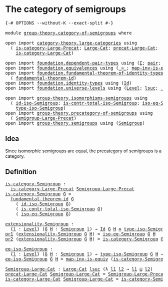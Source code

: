 # The category of semigroups

<pre class="Agda"><a id="39" class="Symbol">{-#</a> <a id="43" class="Keyword">OPTIONS</a> <a id="51" class="Pragma">--without-K</a> <a id="63" class="Pragma">--exact-split</a> <a id="77" class="Symbol">#-}</a>

<a id="82" class="Keyword">module</a> <a id="89" href="group-theory.category-of-semigroups.html" class="Module">group-theory.category-of-semigroups</a> <a id="125" class="Keyword">where</a>

<a id="132" class="Keyword">open</a> <a id="137" class="Keyword">import</a> <a id="144" href="category-theory.large-categories.html" class="Module">category-theory.large-categories</a> <a id="177" class="Keyword">using</a>
  <a id="185" class="Symbol">(</a> <a id="187" href="category-theory.large-categories.html#891" class="Function">is-category-Large-Precat</a><a id="211" class="Symbol">;</a> <a id="213" href="category-theory.large-categories.html#1123" class="Record">Large-Cat</a><a id="222" class="Symbol">;</a> <a id="224" href="category-theory.large-categories.html#1235" class="Field">precat-Large-Cat</a><a id="240" class="Symbol">;</a>
    <a id="246" href="category-theory.large-categories.html#1275" class="Field">is-category-Large-Cat</a><a id="267" class="Symbol">)</a>

<a id="270" class="Keyword">open</a> <a id="275" class="Keyword">import</a> <a id="282" href="foundation.dependent-pair-types.html" class="Module">foundation.dependent-pair-types</a> <a id="314" class="Keyword">using</a> <a id="320" class="Symbol">(</a><a id="321" href="foundation-core.dependent-pair-types.html#515" class="Record">Σ</a><a id="322" class="Symbol">;</a> <a id="324" href="foundation-core.dependent-pair-types.html#588" class="InductiveConstructor">pair</a><a id="328" class="Symbol">;</a> <a id="330" href="foundation-core.dependent-pair-types.html#605" class="Field">pr1</a><a id="333" class="Symbol">;</a> <a id="335" href="foundation-core.dependent-pair-types.html#617" class="Field">pr2</a><a id="338" class="Symbol">)</a>
<a id="340" class="Keyword">open</a> <a id="345" class="Keyword">import</a> <a id="352" href="foundation.equivalences.html" class="Module">foundation.equivalences</a> <a id="376" class="Keyword">using</a> <a id="382" class="Symbol">(</a><a id="383" href="foundation-core.equivalences.html#1621" class="Function Operator">_≃_</a><a id="386" class="Symbol">;</a> <a id="388" href="foundation-core.equivalences.html#4187" class="Function">map-inv-is-equiv</a><a id="404" class="Symbol">)</a>
<a id="406" class="Keyword">open</a> <a id="411" class="Keyword">import</a> <a id="418" href="foundation.fundamental-theorem-of-identity-types.html" class="Module">foundation.fundamental-theorem-of-identity-types</a> <a id="467" class="Keyword">using</a>
  <a id="475" class="Symbol">(</a> <a id="477" href="foundation-core.fundamental-theorem-of-identity-types.html#1904" class="Function">fundamental-theorem-id</a><a id="499" class="Symbol">)</a>
<a id="501" class="Keyword">open</a> <a id="506" class="Keyword">import</a> <a id="513" href="foundation.identity-types.html" class="Module">foundation.identity-types</a> <a id="539" class="Keyword">using</a> <a id="545" class="Symbol">(</a><a id="546" href="foundation-core.identity-types.html#1767" class="Datatype">Id</a><a id="548" class="Symbol">)</a>
<a id="550" class="Keyword">open</a> <a id="555" class="Keyword">import</a> <a id="562" href="foundation.universe-levels.html" class="Module">foundation.universe-levels</a> <a id="589" class="Keyword">using</a> <a id="595" class="Symbol">(</a><a id="596" href="Agda.Primitive.html#597" class="Postulate">Level</a><a id="601" class="Symbol">;</a> <a id="603" href="Agda.Primitive.html#780" class="Primitive">lsuc</a><a id="607" class="Symbol">;</a> <a id="609" href="Agda.Primitive.html#810" class="Primitive Operator">_⊔_</a><a id="612" class="Symbol">)</a>

<a id="615" class="Keyword">open</a> <a id="620" class="Keyword">import</a> <a id="627" href="group-theory.isomorphisms-semigroups.html" class="Module">group-theory.isomorphisms-semigroups</a> <a id="664" class="Keyword">using</a>
  <a id="672" class="Symbol">(</a> <a id="674" href="group-theory.isomorphisms-semigroups.html#6954" class="Function">id-iso-Semigroup</a><a id="690" class="Symbol">;</a> <a id="692" href="group-theory.isomorphisms-semigroups.html#6677" class="Function">is-contr-total-iso-Semigroup</a><a id="720" class="Symbol">;</a> <a id="722" href="group-theory.isomorphisms-semigroups.html#7071" class="Function">iso-eq-Semigroup</a><a id="738" class="Symbol">;</a>
    <a id="744" href="group-theory.isomorphisms-semigroups.html#2297" class="Function">type-iso-Semigroup</a><a id="762" class="Symbol">)</a>
<a id="764" class="Keyword">open</a> <a id="769" class="Keyword">import</a> <a id="776" href="group-theory.precategory-of-semigroups.html" class="Module">group-theory.precategory-of-semigroups</a> <a id="815" class="Keyword">using</a>
  <a id="823" class="Symbol">(</a> <a id="825" href="group-theory.precategory-of-semigroups.html#886" class="Function">Semigroup-Large-Precat</a><a id="847" class="Symbol">)</a>
<a id="849" class="Keyword">open</a> <a id="854" class="Keyword">import</a> <a id="861" href="group-theory.semigroups.html" class="Module">group-theory.semigroups</a> <a id="885" class="Keyword">using</a> <a id="891" class="Symbol">(</a><a id="892" href="group-theory.semigroups.html#737" class="Function">Semigroup</a><a id="901" class="Symbol">)</a>
</pre>
## Idea

Since isomorphic semigroups are equal, the precategory of semigroups is a category.

## Definition

<pre class="Agda"><a id="is-category-Semigroup"></a><a id="1025" href="group-theory.category-of-semigroups.html#1025" class="Function">is-category-Semigroup</a> <a id="1047" class="Symbol">:</a>
  <a id="1051" href="category-theory.large-categories.html#891" class="Function">is-category-Large-Precat</a> <a id="1076" href="group-theory.precategory-of-semigroups.html#886" class="Function">Semigroup-Large-Precat</a>
<a id="1099" href="group-theory.category-of-semigroups.html#1025" class="Function">is-category-Semigroup</a> <a id="1121" href="group-theory.category-of-semigroups.html#1121" class="Bound">G</a> <a id="1123" class="Symbol">=</a>
  <a id="1127" href="foundation-core.fundamental-theorem-of-identity-types.html#1904" class="Function">fundamental-theorem-id</a> <a id="1150" href="group-theory.category-of-semigroups.html#1121" class="Bound">G</a>
    <a id="1156" class="Symbol">(</a> <a id="1158" href="group-theory.isomorphisms-semigroups.html#6954" class="Function">id-iso-Semigroup</a> <a id="1175" href="group-theory.category-of-semigroups.html#1121" class="Bound">G</a><a id="1176" class="Symbol">)</a>
    <a id="1182" class="Symbol">(</a> <a id="1184" href="group-theory.isomorphisms-semigroups.html#6677" class="Function">is-contr-total-iso-Semigroup</a> <a id="1213" href="group-theory.category-of-semigroups.html#1121" class="Bound">G</a><a id="1214" class="Symbol">)</a>
    <a id="1220" class="Symbol">(</a> <a id="1222" href="group-theory.isomorphisms-semigroups.html#7071" class="Function">iso-eq-Semigroup</a> <a id="1239" href="group-theory.category-of-semigroups.html#1121" class="Bound">G</a><a id="1240" class="Symbol">)</a>

<a id="extensionality-Semigroup"></a><a id="1243" href="group-theory.category-of-semigroups.html#1243" class="Function">extensionality-Semigroup</a> <a id="1268" class="Symbol">:</a>
  <a id="1272" class="Symbol">{</a><a id="1273" href="group-theory.category-of-semigroups.html#1273" class="Bound">l</a> <a id="1275" class="Symbol">:</a> <a id="1277" href="Agda.Primitive.html#597" class="Postulate">Level</a><a id="1282" class="Symbol">}</a> <a id="1284" class="Symbol">(</a><a id="1285" href="group-theory.category-of-semigroups.html#1285" class="Bound">G</a> <a id="1287" href="group-theory.category-of-semigroups.html#1287" class="Bound">H</a> <a id="1289" class="Symbol">:</a> <a id="1291" href="group-theory.semigroups.html#737" class="Function">Semigroup</a> <a id="1301" href="group-theory.category-of-semigroups.html#1273" class="Bound">l</a><a id="1302" class="Symbol">)</a> <a id="1304" class="Symbol">→</a> <a id="1306" href="foundation-core.identity-types.html#1767" class="Datatype">Id</a> <a id="1309" href="group-theory.category-of-semigroups.html#1285" class="Bound">G</a> <a id="1311" href="group-theory.category-of-semigroups.html#1287" class="Bound">H</a> <a id="1313" href="foundation-core.equivalences.html#1621" class="Function Operator">≃</a> <a id="1315" href="group-theory.isomorphisms-semigroups.html#2297" class="Function">type-iso-Semigroup</a> <a id="1334" href="group-theory.category-of-semigroups.html#1285" class="Bound">G</a> <a id="1336" href="group-theory.category-of-semigroups.html#1287" class="Bound">H</a>
<a id="1338" href="foundation-core.dependent-pair-types.html#605" class="Field">pr1</a> <a id="1342" class="Symbol">(</a><a id="1343" href="group-theory.category-of-semigroups.html#1243" class="Function">extensionality-Semigroup</a> <a id="1368" href="group-theory.category-of-semigroups.html#1368" class="Bound">G</a> <a id="1370" href="group-theory.category-of-semigroups.html#1370" class="Bound">H</a><a id="1371" class="Symbol">)</a> <a id="1373" class="Symbol">=</a> <a id="1375" href="group-theory.isomorphisms-semigroups.html#7071" class="Function">iso-eq-Semigroup</a> <a id="1392" href="group-theory.category-of-semigroups.html#1368" class="Bound">G</a> <a id="1394" href="group-theory.category-of-semigroups.html#1370" class="Bound">H</a>
<a id="1396" href="foundation-core.dependent-pair-types.html#617" class="Field">pr2</a> <a id="1400" class="Symbol">(</a><a id="1401" href="group-theory.category-of-semigroups.html#1243" class="Function">extensionality-Semigroup</a> <a id="1426" href="group-theory.category-of-semigroups.html#1426" class="Bound">G</a> <a id="1428" href="group-theory.category-of-semigroups.html#1428" class="Bound">H</a><a id="1429" class="Symbol">)</a> <a id="1431" class="Symbol">=</a> <a id="1433" href="group-theory.category-of-semigroups.html#1025" class="Function">is-category-Semigroup</a> <a id="1455" href="group-theory.category-of-semigroups.html#1426" class="Bound">G</a> <a id="1457" href="group-theory.category-of-semigroups.html#1428" class="Bound">H</a>

<a id="eq-iso-Semigroup"></a><a id="1460" href="group-theory.category-of-semigroups.html#1460" class="Function">eq-iso-Semigroup</a> <a id="1477" class="Symbol">:</a>
  <a id="1481" class="Symbol">{</a><a id="1482" href="group-theory.category-of-semigroups.html#1482" class="Bound">l</a> <a id="1484" class="Symbol">:</a> <a id="1486" href="Agda.Primitive.html#597" class="Postulate">Level</a><a id="1491" class="Symbol">}</a> <a id="1493" class="Symbol">(</a><a id="1494" href="group-theory.category-of-semigroups.html#1494" class="Bound">G</a> <a id="1496" href="group-theory.category-of-semigroups.html#1496" class="Bound">H</a> <a id="1498" class="Symbol">:</a> <a id="1500" href="group-theory.semigroups.html#737" class="Function">Semigroup</a> <a id="1510" href="group-theory.category-of-semigroups.html#1482" class="Bound">l</a><a id="1511" class="Symbol">)</a> <a id="1513" class="Symbol">→</a> <a id="1515" href="group-theory.isomorphisms-semigroups.html#2297" class="Function">type-iso-Semigroup</a> <a id="1534" href="group-theory.category-of-semigroups.html#1494" class="Bound">G</a> <a id="1536" href="group-theory.category-of-semigroups.html#1496" class="Bound">H</a> <a id="1538" class="Symbol">→</a> <a id="1540" href="foundation-core.identity-types.html#1767" class="Datatype">Id</a> <a id="1543" href="group-theory.category-of-semigroups.html#1494" class="Bound">G</a> <a id="1545" href="group-theory.category-of-semigroups.html#1496" class="Bound">H</a>
<a id="1547" href="group-theory.category-of-semigroups.html#1460" class="Function">eq-iso-Semigroup</a> <a id="1564" href="group-theory.category-of-semigroups.html#1564" class="Bound">G</a> <a id="1566" href="group-theory.category-of-semigroups.html#1566" class="Bound">H</a> <a id="1568" class="Symbol">=</a> <a id="1570" href="foundation-core.equivalences.html#4187" class="Function">map-inv-is-equiv</a> <a id="1587" class="Symbol">(</a><a id="1588" href="group-theory.category-of-semigroups.html#1025" class="Function">is-category-Semigroup</a> <a id="1610" href="group-theory.category-of-semigroups.html#1564" class="Bound">G</a> <a id="1612" href="group-theory.category-of-semigroups.html#1566" class="Bound">H</a><a id="1613" class="Symbol">)</a>

<a id="Semigroup-Large-Cat"></a><a id="1616" href="group-theory.category-of-semigroups.html#1616" class="Function">Semigroup-Large-Cat</a> <a id="1636" class="Symbol">:</a> <a id="1638" href="category-theory.large-categories.html#1123" class="Record">Large-Cat</a> <a id="1648" href="Agda.Primitive.html#780" class="Primitive">lsuc</a> <a id="1653" class="Symbol">(λ</a> <a id="1656" href="group-theory.category-of-semigroups.html#1656" class="Bound">l1</a> <a id="1659" href="group-theory.category-of-semigroups.html#1659" class="Bound">l2</a> <a id="1662" class="Symbol">→</a> <a id="1664" href="group-theory.category-of-semigroups.html#1656" class="Bound">l1</a> <a id="1667" href="Agda.Primitive.html#810" class="Primitive Operator">⊔</a> <a id="1669" href="group-theory.category-of-semigroups.html#1659" class="Bound">l2</a><a id="1671" class="Symbol">)</a>
<a id="1673" href="category-theory.large-categories.html#1235" class="Field">precat-Large-Cat</a> <a id="1690" href="group-theory.category-of-semigroups.html#1616" class="Function">Semigroup-Large-Cat</a> <a id="1710" class="Symbol">=</a> <a id="1712" href="group-theory.precategory-of-semigroups.html#886" class="Function">Semigroup-Large-Precat</a>
<a id="1735" href="category-theory.large-categories.html#1275" class="Field">is-category-Large-Cat</a> <a id="1757" href="group-theory.category-of-semigroups.html#1616" class="Function">Semigroup-Large-Cat</a> <a id="1777" class="Symbol">=</a> <a id="1779" href="group-theory.category-of-semigroups.html#1025" class="Function">is-category-Semigroup</a>
</pre>